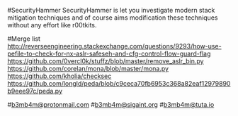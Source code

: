#SecurityHammer
	SecurityHammer is let you investigate modern stack mitigation techniques and of course aims modification these techniques without any effort like r00tkits.


#Merge list
	http://reverseengineering.stackexchange.com/questions/9293/how-use-pefile-to-check-for-nx-aslr-safeseh-and-cfg-control-flow-guard-flag
	https://github.com/0vercl0k/stuffz/blob/master/remove_aslr_bin.py
	https://github.com/corelan/mona/blob/master/mona.py
	https://github.com/kholia/checksec
	https://github.com/longld/peda/blob/c9ceca70fb6953c368a82eaf12979890b9eee97c/peda.py


#b3mb4m@protonmail.com
#b3mb4m@sigaint.org
#b3mb4m@tuta.io

